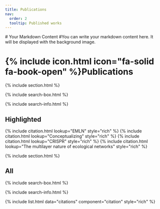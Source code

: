 ```yaml
---
title: Publications
nav:
  order: 2
  tooltip: Published works
---
```


<div style="background-image: url('https://ecomplab.com/images/background_dalle.jpg'); background-size: cover; background-repeat: no-repeat; background-position: center;">
    # Your Markdown Content
    #You can write your markdown content here. It will be displayed with the background image.



# {% include icon.html icon="fa-solid fa-book-open" %}Publications

{% include section.html %}

{% include search-box.html %}

<!-- {% include tags.html tags=site.tags %} -->

{% include search-info.html %}

## Highlighted

{% include citation.html lookup="EMLN" style="rich" %}
{% include citation.html lookup="Conceptualizing" style="rich" %}
{% include citation.html lookup="CRISPR" style="rich" %}
{% include citation.html lookup="The multilayer nature of ecological networks" style="rich" %}

{% include section.html %}

## All

{% include search-box.html %}

{% include search-info.html %}

{% include list.html data="citations" component="citation" style="rich" %}

</div>
